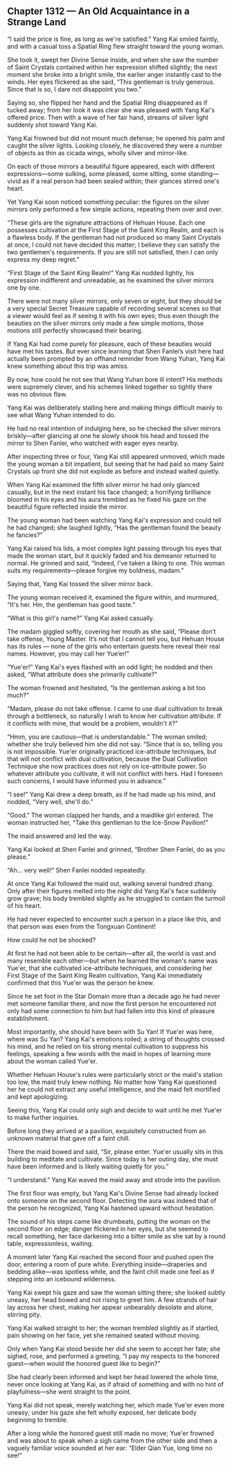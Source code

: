 ## Chapter 1312 — An Old Acquaintance in a Strange Land

“I said the price is fine, as long as we're satisfied.” Yang Kai smiled faintly, and with a casual toss a Spatial Ring flew straight toward the young woman.

She took it, swept her Divine Sense inside, and when she saw the number of Saint Crystals contained within her expression shifted slightly; the next moment she broke into a bright smile, the earlier anger instantly cast to the winds. Her eyes flickered as she said, “This gentleman is truly generous. Since that is so, I dare not disappoint you two.”

Saying so, she flipped her hand and the Spatial Ring disappeared as if tucked away; from her look it was clear she was pleased with Yang Kai's offered price. Then with a wave of her fair hand, streams of silver light suddenly shot toward Yang Kai.

Yang Kai frowned but did not mount much defense; he opened his palm and caught the silver lights. Looking closely, he discovered they were a number of objects as thin as cicada wings, wholly silver and mirror-like.

On each of those mirrors a beautiful figure appeared, each with different expressions—some sulking, some pleased, some sitting, some standing—vivid as if a real person had been sealed within; their glances stirred one's heart.

Yet Yang Kai soon noticed something peculiar: the figures on the silver mirrors only performed a few simple actions, repeating them over and over.

“These girls are the signature attractions of Hehuan House. Each one possesses cultivation at the First Stage of the Saint King Realm, and each is a flawless body. If the gentleman had not produced so many Saint Crystals at once, I could not have decided this matter; I believe they can satisfy the two gentlemen's requirements. If you are still not satisfied, then I can only express my deep regret.”

“First Stage of the Saint King Realm!” Yang Kai nodded lightly, his expression indifferent and unreadable, as he examined the silver mirrors one by one.

There were not many silver mirrors, only seven or eight, but they should be a very special Secret Treasure capable of recording several scenes so that a viewer would feel as if seeing it with his own eyes; thus even though the beauties on the silver mirrors only made a few simple motions, those motions still perfectly showcased their bearing.

If Yang Kai had come purely for pleasure, each of these beauties would have met his tastes. But ever since learning that Shen Fanlei’s visit here had actually been prompted by an offhand reminder from Wang Yuhan, Yang Kai knew something about this trip was amiss.

By now, how could he not see that Wang Yuhan bore ill intent? His methods were supremely clever, and his schemes linked together so tightly there was no obvious flaw.

Yang Kai was deliberately stalling here and making things difficult mainly to see what Wang Yuhan intended to do.

He had no real intention of indulging here, so he checked the silver mirrors briskly—after glancing at one he slowly shook his head and tossed the mirror to Shen Fanlei, who watched with eager eyes nearby.

After inspecting three or four, Yang Kai still appeared unmoved, which made the young woman a bit impatient, but seeing that he had paid so many Saint Crystals up front she did not explode as before and instead waited quietly.

When Yang Kai examined the fifth silver mirror he had only glanced casually, but in the next instant his face changed; a horrifying brilliance bloomed in his eyes and his aura trembled as he fixed his gaze on the beautiful figure reflected inside the mirror.

The young woman had been watching Yang Kai's expression and could tell he had changed; she laughed lightly, “Has the gentleman found the beauty he fancies?”

Yang Kai raised his lids, a most complex light passing through his eyes that made the woman start, but it quickly faded and his demeanor returned to normal. He grinned and said, “Indeed, I've taken a liking to one. This woman suits my requirements—please forgive my boldness, madam.”

Saying that, Yang Kai tossed the silver mirror back.

The young woman received it, examined the figure within, and murmured, “It's her. Hm, the gentleman has good taste.”

“What is this girl's name?” Yang Kai asked casually.

The madam giggled softly, covering her mouth as she said, “Please don’t take offense, Young Master. It’s not that I cannot tell you, but Hehuan House has its rules — none of the girls who entertain guests here reveal their real names. However, you may call her Yue’er!”

“Yue'er!” Yang Kai's eyes flashed with an odd light; he nodded and then asked, “What attribute does she primarily cultivate?”

The woman frowned and hesitated, “Is the gentleman asking a bit too much?”

“Madam, please do not take offense. I came to use dual cultivation to break through a bottleneck, so naturally I wish to know her cultivation attribute. If it conflicts with mine, that would be a problem, wouldn't it?”

“Hmm, you are cautious—that is understandable.” The woman smiled; whether she truly believed him she did not say. “Since that is so, telling you is not impossible. Yue'er originally practiced ice-attribute techniques, but that will not conflict with dual cultivation, because the Dual Cultivation Technique she now practices does not rely on ice-attribute power. So whatever attribute you cultivate, it will not conflict with hers. Had I foreseen such concerns, I would have informed you in advance.”

“I see!” Yang Kai drew a deep breath, as if he had made up his mind, and nodded, “Very well, she'll do.”

“Good.” The woman clapped her hands, and a maidlike girl entered. The woman instructed her, “Take this gentleman to the Ice-Snow Pavilion!”

The maid answered and led the way.

Yang Kai looked at Shen Fanlei and grinned, “Brother Shen Fanlei, do as you please.”

“Ah… very well!” Shen Fanlei nodded repeatedly.

At once Yang Kai followed the maid out, walking several hundred zhang. Only after their figures melted into the night did Yang Kai's face suddenly grow grave; his body trembled slightly as he struggled to contain the turmoil of his heart.

He had never expected to encounter such a person in a place like this, and that person was even from the Tongxuan Continent!

How could he not be shocked?

At first he had not been able to be certain—after all, the world is vast and many resemble each other—but when he learned the woman's name was Yue'er, that she cultivated ice-attribute techniques, and considering her First Stage of the Saint King Realm cultivation, Yang Kai immediately confirmed that this Yue'er was the person he knew.

Since he set foot in the Star Domain more than a decade ago he had never met someone familiar there, and now the first person he encountered not only had some connection to him but had fallen into this kind of pleasure establishment.

Most importantly, she should have been with Su Yan! If Yue'er was here, where was Su Yan? Yang Kai's emotions roiled; a string of thoughts crossed his mind, and he relied on his strong mental cultivation to suppress his feelings, speaking a few words with the maid in hopes of learning more about the woman called Yue'er.

Whether Hehuan House's rules were particularly strict or the maid's station too low, the maid truly knew nothing. No matter how Yang Kai questioned her he could not extract any useful intelligence, and the maid felt mortified and kept apologizing.

Seeing this, Yang Kai could only sigh and decide to wait until he met Yue'er to make further inquiries.

Before long they arrived at a pavilion, exquisitely constructed from an unknown material that gave off a faint chill.

There the maid bowed and said, “Sir, please enter. Yue'er usually sits in this building to meditate and cultivate. Since today is her outing day, she must have been informed and is likely waiting quietly for you.”

“I understand.” Yang Kai waved the maid away and strode into the pavilion.

The first floor was empty, but Yang Kai's Divine Sense had already locked onto someone on the second floor. Detecting the aura was indeed that of the person he recognized, Yang Kai hastened upward without hesitation.

The sound of his steps came like drumbeats, putting the woman on the second floor on edge; danger flickered in her eyes, but she seemed to recall something, her face darkening into a bitter smile as she sat by a round table, expressionless, waiting.

A moment later Yang Kai reached the second floor and pushed open the door, entering a room of pure white. Everything inside—draperies and bedding alike—was spotless white, and the faint chill made one feel as if stepping into an icebound wilderness.

Yang Kai swept his gaze and saw the woman sitting there; she looked subtly uneasy, her head bowed and not rising to greet him. A few strands of hair lay across her chest, making her appear unbearably desolate and alone, stirring pity.

Yang Kai walked straight to her; the woman trembled slightly as if startled, pain showing on her face, yet she remained seated without moving.

Only when Yang Kai stood beside her did she seem to accept her fate; she sighed, rose, and performed a greeting, “I pay my respects to the honored guest—when would the honored guest like to begin?”

She had clearly been informed and kept her head lowered the whole time, never once looking at Yang Kai, as if afraid of something and with no hint of playfulness—she went straight to the point.

Yang Kai did not speak, merely watching her, which made Yue'er even more uneasy; under his gaze she felt wholly exposed, her delicate body beginning to tremble.

After a long while the honored guest still made no move; Yue'er frowned and was about to speak when a sigh came from the other side and then a vaguely familiar voice sounded at her ear: “Elder Qian Yue, long time no see!”
